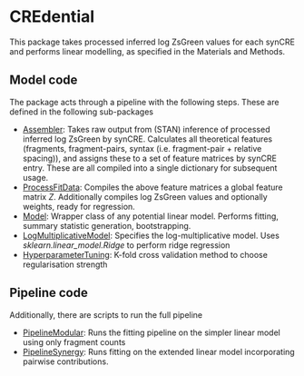 # CREdential

This package takes processed inferred log ZsGreen values for each synCRE 
and performs linear modelling, as specified in the Materials and Methods. 

## Model code
The package acts through a pipeline with the following steps. These are defined in the following sub-packages 
- [Assembler](CREdential/assembler.py): Takes raw output from (STAN) inference of processed inferred log ZsGreen by synCRE. Calculates all theoretical features (fragments, fragment-pairs, syntax (i.e. fragment-pair + relative spacing)), and assigns these to a set of feature matrices by synCRE entry. These are all compiled into a single dictionary for subsequent usage. 
- [ProcessFitData](CREdential/process_fit_data.py): Compiles the above feature matrices a global feature matrix *Z*. Additionally compiles log ZsGreen values and optionally weights, ready for regression.
- [Model](CREdential/model.py): Wrapper class of any potential linear model. Performs fitting, summary statistic generation, bootstrapping. 
- [LogMultiplicativeModel](CREdential/models/log_multiplicative_model.py): Specifies the log-multiplicative model. Uses *sklearn.linear_model.Ridge* to perform ridge regression
- [HyperparameterTuning](CREdential/hyperparameter_tuning.py):     K-fold cross validation method to choose regularisation strength

## Pipeline code
Additionally, there are scripts to run the full pipeline 
- [PipelineModular](CREdential/pipeline.py): Runs the fitting pipeline on the simpler linear model using only fragment counts
- [PipelineSynergy](CREdential/pipeline_synergy.py): Runs fitting on the extended linear model incorporating pairwise contributions. 
